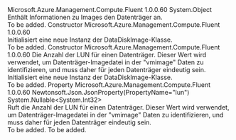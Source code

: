 <Type Name="DataDiskImage" FullName="Microsoft.Azure.Management.Compute.Fluent.Models.DataDiskImage">
  <TypeSignature Language="C#" Value="public class DataDiskImage" />
  <TypeSignature Language="ILAsm" Value=".class public auto ansi beforefieldinit DataDiskImage extends System.Object" />
  <TypeSignature Language="DocId" Value="T:Microsoft.Azure.Management.Compute.Fluent.Models.DataDiskImage" />
  <TypeSignature Language="VB.NET" Value="Public Class DataDiskImage" />
  <TypeSignature Language="F#" Value="type DataDiskImage = class" />
  <AssemblyInfo>
    <AssemblyName>Microsoft.Azure.Management.Compute.Fluent</AssemblyName>
    <AssemblyVersion>1.0.0.60</AssemblyVersion>
  </AssemblyInfo>
  <Base>
    <BaseTypeName>System.Object</BaseTypeName>
  </Base>
  <Interfaces />
  <Docs>
    <summary>
            Enthält Informationen zu Images den Datenträger an.
            </summary>
    <remarks>To be added.</remarks>
  </Docs>
  <Members>
    <Member MemberName=".ctor">
      <MemberSignature Language="C#" Value="public DataDiskImage ();" />
      <MemberSignature Language="ILAsm" Value=".method public hidebysig specialname rtspecialname instance void .ctor() cil managed" />
      <MemberSignature Language="DocId" Value="M:Microsoft.Azure.Management.Compute.Fluent.Models.DataDiskImage.#ctor" />
      <MemberSignature Language="VB.NET" Value="Public Sub New ()" />
      <MemberType>Constructor</MemberType>
      <AssemblyInfo>
        <AssemblyName>Microsoft.Azure.Management.Compute.Fluent</AssemblyName>
        <AssemblyVersion>1.0.0.60</AssemblyVersion>
      </AssemblyInfo>
      <Parameters />
      <Docs>
        <summary>
            Initialisiert eine neue Instanz der DataDiskImage-Klasse.
            </summary>
        <remarks>To be added.</remarks>
      </Docs>
    </Member>
    <Member MemberName=".ctor">
      <MemberSignature Language="C#" Value="public DataDiskImage (Nullable&lt;int&gt; lun = null);" />
      <MemberSignature Language="ILAsm" Value=".method public hidebysig specialname rtspecialname instance void .ctor(valuetype System.Nullable`1&lt;int32&gt; lun) cil managed" />
      <MemberSignature Language="DocId" Value="M:Microsoft.Azure.Management.Compute.Fluent.Models.DataDiskImage.#ctor(System.Nullable{System.Int32})" />
      <MemberSignature Language="VB.NET" Value="Public Sub New (Optional lun As Nullable(Of Integer) = null)" />
      <MemberSignature Language="F#" Value="new Microsoft.Azure.Management.Compute.Fluent.Models.DataDiskImage : Nullable&lt;int&gt; -&gt; Microsoft.Azure.Management.Compute.Fluent.Models.DataDiskImage" Usage="new Microsoft.Azure.Management.Compute.Fluent.Models.DataDiskImage lun" />
      <MemberType>Constructor</MemberType>
      <AssemblyInfo>
        <AssemblyName>Microsoft.Azure.Management.Compute.Fluent</AssemblyName>
        <AssemblyVersion>1.0.0.60</AssemblyVersion>
      </AssemblyInfo>
      <Parameters>
        <Parameter Name="lun" Type="System.Nullable&lt;System.Int32&gt;" />
      </Parameters>
      <Docs>
        <param name="lun">Die Anzahl der LUN für einen Datenträger. Dieser Wert wird verwendet, um Datenträger-Imagedatei in der "vmimage" Daten zu identifizieren, und muss daher für jeden Datenträger eindeutig sein.</param>
        <summary>
            Initialisiert eine neue Instanz der DataDiskImage-Klasse.
            </summary>
        <remarks>To be added.</remarks>
      </Docs>
    </Member>
    <Member MemberName="Lun">
      <MemberSignature Language="C#" Value="public Nullable&lt;int&gt; Lun { get; }" />
      <MemberSignature Language="ILAsm" Value=".property instance valuetype System.Nullable`1&lt;int32&gt; Lun" />
      <MemberSignature Language="DocId" Value="P:Microsoft.Azure.Management.Compute.Fluent.Models.DataDiskImage.Lun" />
      <MemberSignature Language="VB.NET" Value="Public ReadOnly Property Lun As Nullable(Of Integer)" />
      <MemberSignature Language="F#" Value="member this.Lun : Nullable&lt;int&gt;" Usage="Microsoft.Azure.Management.Compute.Fluent.Models.DataDiskImage.Lun" />
      <MemberType>Property</MemberType>
      <AssemblyInfo>
        <AssemblyName>Microsoft.Azure.Management.Compute.Fluent</AssemblyName>
        <AssemblyVersion>1.0.0.60</AssemblyVersion>
      </AssemblyInfo>
      <Attributes>
        <Attribute>
          <AttributeName>Newtonsoft.Json.JsonProperty(PropertyName="lun")</AttributeName>
        </Attribute>
      </Attributes>
      <ReturnValue>
        <ReturnType>System.Nullable&lt;System.Int32&gt;</ReturnType>
      </ReturnValue>
      <Docs>
        <summary>
            Ruft die Anzahl der LUN für einen Datenträger. Dieser Wert wird verwendet, um Datenträger-Imagedatei in der "vmimage" Daten zu identifizieren, und muss daher für jeden Datenträger eindeutig sein.
            </summary>
        <value>To be added.</value>
        <remarks>To be added.</remarks>
      </Docs>
    </Member>
  </Members>
</Type>